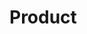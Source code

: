 # Product

<!-- Steps to run this code -->
<!-- First install the necessary libraries required for project -->
<!-- then add mysql user and password in the .env file -->
<!-- then configure the .env file in createTable file using os method -->
<!-- Then run this code by using python createTable.py -->